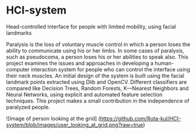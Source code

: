# HCI-system
Head-controlled interface for people with limited mobility, using facial landmarks

Paralysis is the loss of voluntary muscle control in which a person loses the ability to communicate using his or her limbs.
In some cases of paralysis, such as pseudocoma, a person loses his or her abilities to speak also. This project examines the issues and
approaches in developing a human-computer interaction system for people who can control the interface using their neck muscles.
An initial design of the system is built using the facial landmark points extracted using Dlib and OpenCV. Different classifiers
are compared like Decision Trees, Random Forests, K—Nearest Neighbors and Neural Networks, using explicit and automated feature
selection techniques. This project makes a small contribution in the independence of paralyzed people.

![Image of person looking at the grid]
(https://github.com/Ruta-kul/HCI-system/blob/images/user_looking_at_grid.png?raw=true)
